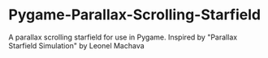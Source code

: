 # Pygame-Parallax-Scrolling-Starfield
A parallax scrolling starfield for use in Pygame. Inspired by "Parallax Starfield Simulation" by Leonel Machava
